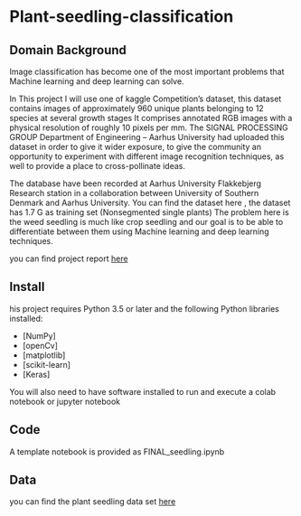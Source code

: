 # Plant-seedling-classification
## Domain Background
Image classification has become one of the most important problems that Machine learning and deep learning can solve.

In This  project I will use one of kaggle Competition’s  dataset, this dataset contains images of approximately 960 unique plants belonging to 12 species at several growth stages It comprises annotated RGB images with a physical resolution of roughly 10 pixels per mm. The  SIGNAL PROCESSING GROUP Department of Engineering – Aarhus University had uploaded this dataset in order to give it wider exposure, to give the community an opportunity to experiment with different image recognition techniques, as well to provide a place to cross-pollinate ideas. 

The database have been recorded at Aarhus University Flakkebjerg Research station in a collaboration between University of Southern Denmark and Aarhus University. You can find the dataset here , the dataset has 1.7 G as training set (Nonsegmented single plants)
The problem here is the weed seedling is much like crop seedling  and our goal is to be able to differentiate between them using Machine learning and deep learning techniques.

you can find project report [here](https://github.com/Nourahussein/Plant-seedling-classification/blob/master/Capstone%20Project%20report%20.pdf)
## Install
his project requires Python 3.5 or later and the following Python libraries installed:

* [NumPy]
* [openCv]
* [matplotlib]
* [scikit-learn]
* [Keras]

You will also need to have software installed to run and execute a colab notebook or jupyter notebook
## Code
A template notebook is provided as FINAL_seedling.ipynb
## Data
you can find the plant seedling data set [here](https://www.kaggle.com/c/plant-seedlings-classification/data)
